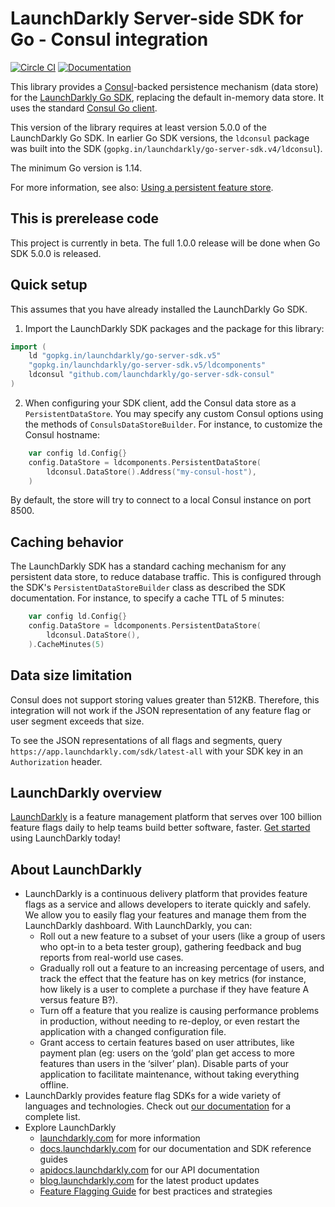 # LaunchDarkly Server-side SDK for Go - Consul integration

[![Circle CI](https://circleci.com/gh/launchdarkly/go-server-sdk-consul.svg?style=shield)](https://circleci.com/gh/launchdarkly/go-server-sdk-consul) [![Documentation](https://img.shields.io/static/v1?label=go.dev&message=reference&color=00add8)](https://pkg.go.dev/github.com/launchdarkly/go-server-sdk-consul)

This library provides a [Consul](https://www.consul.io/)-backed persistence mechanism (data store) for the [LaunchDarkly Go SDK](https://github.com/launchdarkly/go-server-sdk), replacing the default in-memory data store. It uses the standard [Consul Go client](https://github.com/hashicorp/consul).

This version of the library requires at least version 5.0.0 of the LaunchDarkly Go SDK. In earlier Go SDK versions, the `ldconsul` package was built into the SDK (`gopkg.in/launchdarkly/go-server-sdk.v4/ldconsul`).

The minimum Go version is 1.14.

For more information, see also: [Using a persistent feature store](https://docs.launchdarkly.com/v2.0/docs/using-a-persistent-feature-store).

## This is prerelease code

This project is currently in beta. The full 1.0.0 release will be done when Go SDK 5.0.0 is released.

## Quick setup

This assumes that you have already installed the LaunchDarkly Go SDK.

1. Import the LaunchDarkly SDK packages and the package for this library:

```go
import (
    ld "gopkg.in/launchdarkly/go-server-sdk.v5"
    "gopkg.in/launchdarkly/go-server-sdk.v5/ldcomponents"
    ldconsul "github.com/launchdarkly/go-server-sdk-consul"
)
```

2. When configuring your SDK client, add the Consul data store as a `PersistentDataStore`. You may specify any custom Consul options using the methods of `ConsulsDataStoreBuilder`. For instance, to customize the Consul hostname:

```go
    var config ld.Config{}
    config.DataStore = ldcomponents.PersistentDataStore(
        ldconsul.DataStore().Address("my-consul-host"),
    )
```

By default, the store will try to connect to a local Consul instance on port 8500.

## Caching behavior

The LaunchDarkly SDK has a standard caching mechanism for any persistent data store, to reduce database traffic. This is configured through the SDK's `PersistentDataStoreBuilder` class as described the SDK documentation. For instance, to specify a cache TTL of 5 minutes:

```go
    var config ld.Config{}
    config.DataStore = ldcomponents.PersistentDataStore(
        ldconsul.DataStore(),
    ).CacheMinutes(5)
```

## Data size limitation

Consul does not support storing values greater than 512KB. Therefore, this integration will not work if the JSON representation of any feature flag or user segment exceeds that size.

To see the JSON representations of all flags and segments, query `https://app.launchdarkly.com/sdk/latest-all` with your SDK key in an `Authorization` header.

## LaunchDarkly overview

[LaunchDarkly](https://www.launchdarkly.com) is a feature management platform that serves over 100 billion feature flags daily to help teams build better software, faster. [Get started](https://docs.launchdarkly.com/docs/getting-started) using LaunchDarkly today!

## About LaunchDarkly

* LaunchDarkly is a continuous delivery platform that provides feature flags as a service and allows developers to iterate quickly and safely. We allow you to easily flag your features and manage them from the LaunchDarkly dashboard.  With LaunchDarkly, you can:
    * Roll out a new feature to a subset of your users (like a group of users who opt-in to a beta tester group), gathering feedback and bug reports from real-world use cases.
    * Gradually roll out a feature to an increasing percentage of users, and track the effect that the feature has on key metrics (for instance, how likely is a user to complete a purchase if they have feature A versus feature B?).
    * Turn off a feature that you realize is causing performance problems in production, without needing to re-deploy, or even restart the application with a changed configuration file.
    * Grant access to certain features based on user attributes, like payment plan (eg: users on the ‘gold’ plan get access to more features than users in the ‘silver’ plan). Disable parts of your application to facilitate maintenance, without taking everything offline.
* LaunchDarkly provides feature flag SDKs for a wide variety of languages and technologies. Check out [our documentation](https://docs.launchdarkly.com/docs) for a complete list.
* Explore LaunchDarkly
    * [launchdarkly.com](https://www.launchdarkly.com/ "LaunchDarkly Main Website") for more information
    * [docs.launchdarkly.com](https://docs.launchdarkly.com/  "LaunchDarkly Documentation") for our documentation and SDK reference guides
    * [apidocs.launchdarkly.com](https://apidocs.launchdarkly.com/  "LaunchDarkly API Documentation") for our API documentation
    * [blog.launchdarkly.com](https://blog.launchdarkly.com/  "LaunchDarkly Blog Documentation") for the latest product updates
    * [Feature Flagging Guide](https://github.com/launchdarkly/featureflags/  "Feature Flagging Guide") for best practices and strategies
